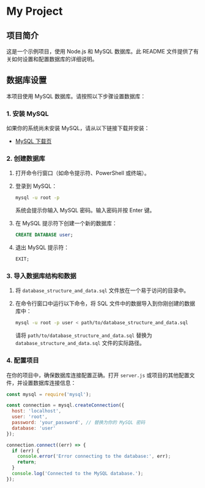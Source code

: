 # My Project

## 项目简介

这是一个示例项目，使用 Node.js 和 MySQL 数据库。此 README 文件提供了有关如何设置和配置数据库的详细说明。

## 数据库设置

本项目使用 MySQL 数据库。请按照以下步骤设置数据库：

### 1. 安装 MySQL

如果你的系统尚未安装 MySQL，请从以下链接下载并安装：
- [MySQL 下载页](https://dev.mysql.com/downloads/)

### 2. 创建数据库

1. 打开命令行窗口（如命令提示符、PowerShell 或终端）。
2. 登录到 MySQL：

    ```bash
    mysql -u root -p
    ```

    系统会提示你输入 MySQL 密码。输入密码并按 Enter 键。

3. 在 MySQL 提示符下创建一个新的数据库：

    ```sql
    CREATE DATABASE user;
    ```

4. 退出 MySQL 提示符：

    ```sql
    EXIT;
    ```

### 3. 导入数据库结构和数据

1. 将 `database_structure_and_data.sql` 文件放在一个易于访问的目录中。
2. 在命令行窗口中运行以下命令，将 SQL 文件中的数据导入到你刚创建的数据库中：

    ```bash
    mysql -u root -p user < path/to/database_structure_and_data.sql
    ```

    请将 `path/to/database_structure_and_data.sql` 替换为 `database_structure_and_data.sql` 文件的实际路径。

### 4. 配置项目

在你的项目中，确保数据库连接配置正确。打开 `server.js` 或项目的其他配置文件，并设置数据库连接信息：

```javascript
const mysql = require('mysql');

const connection = mysql.createConnection({
  host: 'localhost',
  user: 'root',
  password: 'your_password', // 替换为你的 MySQL 密码
  database: 'user'
});

connection.connect((err) => {
  if (err) {
    console.error('Error connecting to the database:', err);
    return;
  }
  console.log('Connected to the MySQL database.');
});
